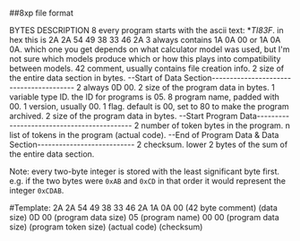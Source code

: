##8xp file format

BYTES   DESCRIPTION 
8       every program starts with the ascii text: **TI83F*. 
        in hex this is 2A 2A 54 49 38 33 46 2A
3       always contains 1A 0A 00 or 1A 0A 0A. 
        which one you get depends on what calculator model was used, 
        but I'm not sure which models produce which or how this plays 
        into compatibility between models.
42      comment, usually contains file creation info.
2       size of the entire data section in bytes.
--Start of Data Section----------------------------------------
2       always 0D 00.
2       size of the program data in bytes.
1       variable type ID. the ID for programs is 05.
8       program name, padded with 00.
1       version, usually 00.
1       flag. default is 00, set to 80 to make the program archived.
2       size of the program data in bytes.
--Start Program Data-------------------------------------------
2       number of token bytes in the program.
n       list of tokens in the program (actual code).
--End of Program Data & Data Section---------------------------
2       checksum. lower 2 bytes of the sum of the entire data section.

Note: every two-byte integer is stored with the least significant byte first.
e.g. if the two bytes were `0xAB` and `0xCD` in that order it would represent the integer `0xCDAB`.

#Template:
2A 2A 54 49 38 33 46 2A 1A 0A 00 (42 byte comment) (data size) 0D 00 (program data size) 05 (program name) 00 00 (program data size) (program token size) (actual code) (checksum)
